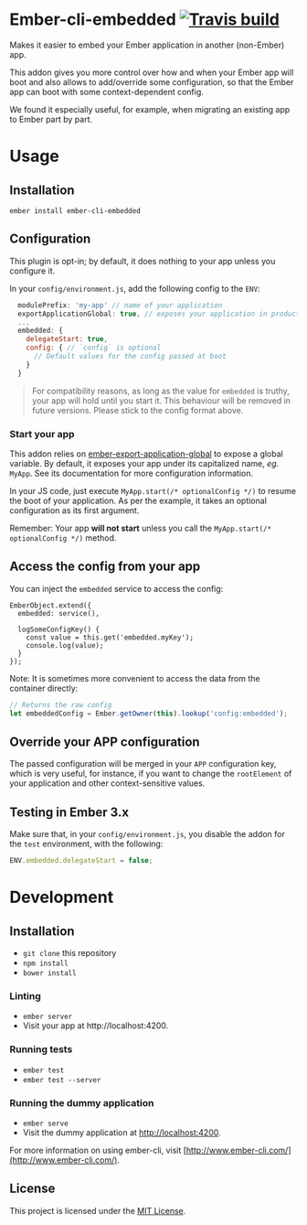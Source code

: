 # Ember-cli-embedded [![Travis build](https://api.travis-ci.org/xcambar/ember-cli-embedded.svg)](https://travis-ci.org/xcambar/ember-cli-embedded)

Makes it easier to embed your Ember application in another
(non-Ember) app.

This addon gives you more control over how and when your
Ember app will boot and also allows to add/override some
configuration, so that the Ember app can boot with some
context-dependent config.

We found it especially useful, for example, when migrating an existing app to Ember part by part.

# Usage

## Installation

```
ember install ember-cli-embedded
```

## Configuration

This plugin is opt-in; by default, it does nothing to your app unless
you configure it.

In your `config/environment.js`, add the following config to the `ENV`:

```js
  modulePrefix: 'my-app' // name of your application
  exportApplicationGlobal: true, // exposes your application in production builds 
  ...
  embedded: {
    delegateStart: true,
    config: { // `config` is optional
      // Default values for the config passed at boot
    }
  }
```

> For compatibility reasons, as long as the value for `embedded` is truthy, your app will hold
until you start it. This behaviour will be removed in future versions.
Please stick to the config format above.

### Start your app

This addon relies on [ember-export-application-global](https://github.com/ember-cli/ember-export-application-global)
to expose a global variable. By default, it exposes your app under
its capitalized name, _eg._ `MyApp`. See its documentation for
more configuration information.

In your JS code, just execute `MyApp.start(/* optionalConfig */)` to resume
the boot of your application. As per the example, it takes an optional
configuration as its first argument.

Remember: Your app __will not start__ unless you call the `MyApp.start(/* optionalConfig */)`
method.

## Access the config from your app

You can inject the `embedded` service to access the config:

```
EmberObject.extend({
  embedded: service(),

  logSomeConfigKey() {
    const value = this.get('embedded.myKey');
    console.log(value);
  }
});
```

Note: It is sometimes more convenient to access the data from the container directly:

```js
// Returns the raw config
let embeddedConfig = Ember.getOwner(this).lookup('config:embedded');
```

## Override your APP configuration

The passed configuration will be merged in your `APP` configuration key,
which is very useful, for instance, if you want to change the `rootElement`
of your application and other context-sensitive values.

## Testing in Ember 3.x

Make sure that, in your `config/environment.js`, you disable the addon for the
`test` environment, with the following:

```js
ENV.embedded.delegateStart = false;
```

# Development

Installation
------------------------------------------------------------------------------

* `git clone` this repository
* `npm install`
* `bower install`

### Linting

* `ember server`
* Visit your app at http://localhost:4200.

### Running tests

* `ember test`
* `ember test --server`

### Running the dummy application

* `ember serve`
* Visit the dummy application at [http://localhost:4200](http://localhost:4200).

For more information on using ember-cli, visit [http://www.ember-cli.com/](http://www.ember-cli.com/).

License
------------------------------------------------------------------------------

This project is licensed under the [MIT License](LICENSE.md).
